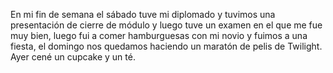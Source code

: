 En mi fin de semana el sábado tuve mi diplomado y tuvimos una presentación 
de cierre de módulo y luego tuve un examen en el que me fue muy bien, 
luego fui a comer hamburguesas con mi novio y fuimos a una fiesta, el 
domingo nos quedamos haciendo un maratón de pelis de Twilight. 
Ayer cené un cupcake y un té.
